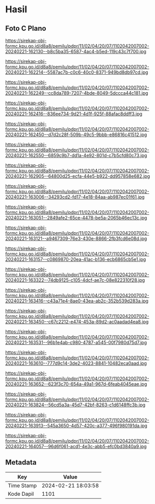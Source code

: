 # Hasil

## Foto C Plano

https://sirekap-obj-formc.kpu.go.id/d8a8/pemilu/pdpr/11/02/04/20/07/1102042007002-20240221-162130--b8c5ba35-6587-4ac4-b5ed-119c43c7f700.jpg

https://sirekap-obj-formc.kpu.go.id/d8a8/pemilu/pdpr/11/02/04/20/07/1102042007002-20240221-162214--5587ac7b-c0c6-40c0-8371-949bd8db97cd.jpg

https://sirekap-obj-formc.kpu.go.id/d8a8/pemilu/pdpr/11/02/04/20/07/1102042007002-20240221-162249--cc8da789-7207-4bde-8049-5dccca44c181.jpg

https://sirekap-obj-formc.kpu.go.id/d8a8/pemilu/pdpr/11/02/04/20/07/1102042007002-20240221-162416--836ee734-9d21-4d1f-925f-88afac8ddff3.jpg

https://sirekap-obj-formc.kpu.go.id/d8a8/pemilu/pdpr/11/02/04/20/07/1102042007002-20240221-162450--d7d2c28f-509b-49c5-9bbb-e86816c41512.jpg

https://sirekap-obj-formc.kpu.go.id/d8a8/pemilu/pdpr/11/02/04/20/07/1102042007002-20240221-162550--6859c9b7-dd1a-4e92-801d-c7b5cfd80c73.jpg

https://sirekap-obj-formc.kpu.go.id/d8a8/pemilu/pdpr/11/02/04/20/07/1102042007002-20240221-162905--64800d25-ecfa-44e5-b922-dd957858e682.jpg

https://sirekap-obj-formc.kpu.go.id/d8a8/pemilu/pdpr/11/02/04/20/07/1102042007002-20240221-163006--34293cd2-fd17-4e18-84aa-ab987ec01f61.jpg

https://sirekap-obj-formc.kpu.go.id/d8a8/pemilu/pdpr/11/02/04/20/07/1102042007002-20240221-163051--2849afe2-65ce-4478-be5a-2065b46ec13c.jpg

https://sirekap-obj-formc.kpu.go.id/d8a8/pemilu/pdpr/11/02/04/20/07/1102042007002-20240221-163121--a9467309-76e3-430e-8866-2fb3fcd6e08d.jpg

https://sirekap-obj-formc.kpu.go.id/d8a8/pemilu/pdpr/11/02/04/20/07/1102042007002-20240221-163157--c0869870-20ea-41ac-b136-ecb6865cb5e1.jpg

https://sirekap-obj-formc.kpu.go.id/d8a8/pemilu/pdpr/11/02/04/20/07/1102042007002-20240221-163322--74db9125-c105-4dcf-ae7c-08e822310f28.jpg

https://sirekap-obj-formc.kpu.go.id/d8a8/pemilu/pdpr/11/02/04/20/07/1102042007002-20240221-163416--c43a71e4-8ae0-43ea-ab2c-352b539d283a.jpg

https://sirekap-obj-formc.kpu.go.id/d8a8/pemilu/pdpr/11/02/04/20/07/1102042007002-20240221-163450--c67c2212-e474-453a-89d2-ac0aadad4ea8.jpg

https://sirekap-obj-formc.kpu.go.id/d8a8/pemilu/pdpr/11/02/04/20/07/1102042007002-20240221-163531--96b1e4ab-c980-4787-a545-00f7980d75d7.jpg

https://sirekap-obj-formc.kpu.go.id/d8a8/pemilu/pdpr/11/02/04/20/07/1102042007002-20240221-163610--777d9c14-3de2-4023-8841-10482eca0aad.jpg

https://sirekap-obj-formc.kpu.go.id/d8a8/pemilu/pdpr/11/02/04/20/07/1102042007002-20240221-163652--623f3c70-654a-49a1-967d-6feab4045eae.jpg

https://sirekap-obj-formc.kpu.go.id/d8a8/pemilu/pdpr/11/02/04/20/07/1102042007002-20240221-163824--56cd5a3a-45d7-42bf-8263-c1d6148ffc3b.jpg

https://sirekap-obj-formc.kpu.go.id/d8a8/pemilu/pdpr/11/02/04/20/07/1102042007002-20240221-163913--545a3650-4d57-420c-a377-496f980191da.jpg

https://sirekap-obj-formc.kpu.go.id/d8a8/pemilu/pdpr/11/02/04/20/07/1102042007002-20240221-164057--96d6f061-acd1-4e3c-abb5-efc0bd3840a9.jpg


## Metadata

| Key        | Value               |
| ---------- | ------------------- |
| Time Stamp | 2024-02-21 18:03:58 |
| Kode Dapil | 1101                |




